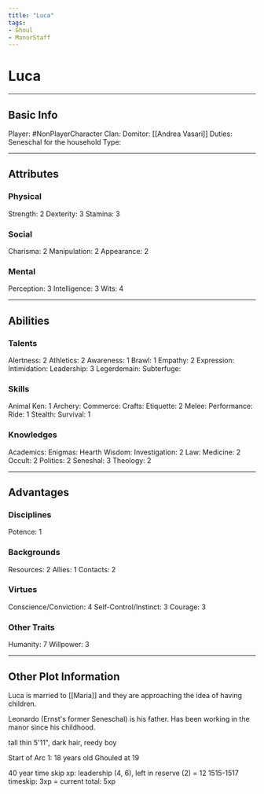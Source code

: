 ```yaml
---
title: "Luca"
tags:
- Ghoul
- ManorStaff
---
```


# Luca
---
## Basic Info
Player: #NonPlayerCharacter 
Clan:
Domitor: [[Andrea Vasari]]
Duties: Seneschal for the household
Type:

---

## Attributes
### Physical
Strength: 2
Dexterity: 3
Stamina: 3

### Social
Charisma: 2
Manipulation: 2
Appearance: 2

### Mental
Perception: 3
Intelligence: 3
Wits: 4

---

## Abilities
### Talents
Alertness: 2
Athletics: 2
Awareness: 1
Brawl: 1
Empathy: 2
Expression:
Intimidation:
Leadership: 3
Legerdemain:
Subterfuge:

### Skills
Animal Ken: 1
Archery:
Commerce:
Crafts:
Etiquette: 2
Melee:
Performance:
Ride: 1
Stealth:
Survival: 1

### Knowledges
Academics:
Enigmas:
Hearth Wisdom:
Investigation: 2
Law:
Medicine: 2
Occult: 2
Politics: 2
Seneshal: 3
Theology: 2

---

## Advantages
### Disciplines
Potence: 1


### Backgrounds
Resources: 2
Allies: 1
Contacts: 2


### Virtues
Conscience/Conviction: 4
Self-Control/Instinct: 3
Courage: 3

### Other Traits
Humanity: 7
Willpower: 3

---

## Other Plot Information
Luca is married to [[Maria]] and they are approaching the idea of having children. 

Leonardo (Ernst's former Seneschal) is his father. Has been working in the manor since his childhood.

tall thin 5'11", dark hair, reedy boy

Start of Arc 1: 18 years old
Ghouled at 19

40 year time skip xp: leadership (4, 6), left in reserve (2) = 12
1515-1517 timeskip: 3xp
= current total: 5xp